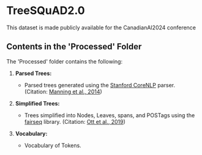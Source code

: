 # TreeSQuAD2.0
This dataset is made publicly available for the CanadianAI2024 conference

## Contents in the 'Processed' Folder

The 'Processed' folder contains the following:

1. **Parsed Trees:**
   - Parsed trees generated using the [Stanford CoreNLP](https://stanfordnlp.github.io/CoreNLP/) parser. (Citation: [Manning et al., 2014](https://www.aclweb.org/anthology/P14-5010/))

2. **Simplified Trees:**
   - Trees simplified into Nodes, Leaves, spans, and POSTags using the [fairseq](https://fairseq.readthedocs.io/en/latest/) library. (Citation: [Ott et al., 2019](https://www.aclweb.org/anthology/N19-4009/))

3. **Vocabulary:**
   - Vocabulary of Tokens.
